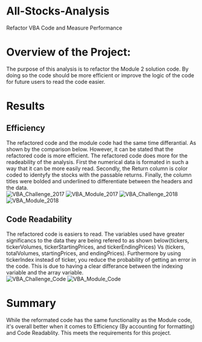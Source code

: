 # All-Stocks-Analysis
Refactor VBA Code and Measure Performance

# Overview of the Project:

The purpose of this analysis is to refactor the Module 2 solution code. By doing so the code should be more efficient or improve the logic of the code for future users  to read the code easier. 

# Results

## Efficiency
The refactored code and the module code had the same time differantial. As shown by the comparison below. However, it can be stated that the refactored code is more efficient. The refactored code does more for the readeability of the analysis. First the numerical data is formated in such a way that it can be more easily read. Secondly, the Return column is color coded to identyfy the stocks with the passable returns. Finally, the column titles were bolded and underlined to differentiate between the headers and the data.      
![VBA_Challenge_2017](https://user-images.githubusercontent.com/104809098/169717268-aaf494dd-5d47-4e87-822c-f09bf0cec12b.png)
![VBA_Module_2017](https://user-images.githubusercontent.com/104809098/169717280-336da3f3-aa6d-4e78-9c3c-2b891ab05286.png)
![VBA_Challenge_2018](https://user-images.githubusercontent.com/104809098/169717294-e525e570-3f6f-447b-ba13-06f3e5604768.png) ![VBA_Module_2018](https://user-images.githubusercontent.com/104809098/169717297-cf0b3ae4-308c-4fc7-8737-ddb0941fb274.png)

## Code Readability
The refactored code is easiers to read. The variables used have greater significancs to the data they are being refered to as shown below(tickers, tickerVolumes, tickerStartingPrices, and tickerEndingPrices) Vs (tickers, totalVolumes, startingPrices, and endingPrices).  Furthermore by using tickerIndex instead of ticker, you reduce the probability of getting an error in the code. This is due to having a clear differance between the indexing variable and the array variable.  
![VBA_Challenge_Code](https://user-images.githubusercontent.com/104809098/169717993-27cac0fa-62b9-4d52-8885-b00b924d9dd7.png)
![VBA_Module_Code](https://user-images.githubusercontent.com/104809098/169717997-10127671-5a1b-4b23-8f8b-24da078902e0.png) 


# Summary
While the reformated code has the same functionality as the Module code, it's overall better when it comes to Efficiency (By accounting for formatting)  and Code Readablity. This meets the requirements for this project.   
